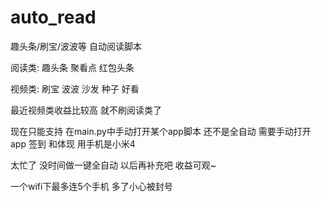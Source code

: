 # auto_read
趣头条/刷宝/波波等 自动阅读脚本

阅读类:
 趣头条 
 聚看点 
 红包头条 

视频类: 
 刷宝 
 波波 
 沙发 
 种子 
 好看 

最近视频类收益比较高 就不刷阅读类了

现在只能支持 在main.py中手动打开某个app脚本
还不是全自动 需要手动打开app 签到 和体现
用手机是小米4

太忙了 没时间做一键全自动 以后再补充吧
收益可观~

一个wifi下最多连5个手机 多了小心被封号
 
